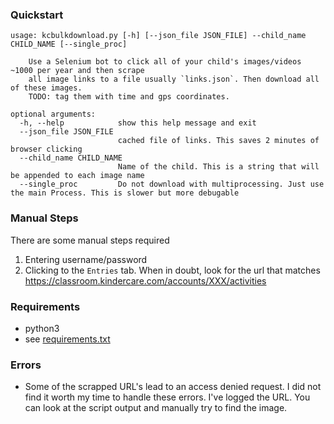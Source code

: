 ### Quickstart

```
usage: kcbulkdownload.py [-h] [--json_file JSON_FILE] --child_name CHILD_NAME [--single_proc]

    Use a Selenium bot to click all of your child's images/videos ~1000 per year and then scrape
    all image links to a file usually `links.json`. Then download all of these images.
    TODO: tag them with time and gps coordinates.

optional arguments:
  -h, --help            show this help message and exit
  --json_file JSON_FILE
                        cached file of links. This saves 2 minutes of browser clicking
  --child_name CHILD_NAME
                        Name of the child. This is a string that will be appended to each image name
  --single_proc         Do not download with multiprocessing. Just use the main Process. This is slower but more debugable
```


### Manual Steps

There are some manual steps required
1. Entering username/password
2. Clicking to the `Entries` tab. When in doubt, look for the url that matches https://classroom.kindercare.com/accounts/XXX/activities


### Requirements

- python3
- see [requirements.txt](./requirements.txt)

### Errors

- Some of the scrapped URL's lead to an access denied request. I did not find it worth my time to handle these errors. I've logged the URL. You can look at the script output and manually try to find the image.
